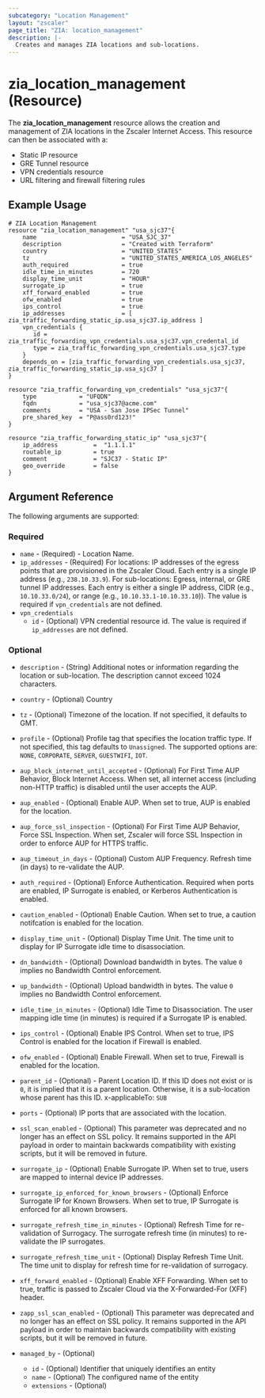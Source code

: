 ```yaml
---
subcategory: "Location Management"
layout: "zscaler"
page_title: "ZIA: location_management"
description: |-
  Creates and manages ZIA locations and sub-locations.
---
```


# zia_location_management (Resource)

The **zia_location_management** resource allows the creation and management of ZIA locations in the Zscaler Internet Access. This resource can then be associated with a:

* Static IP resource
* GRE Tunnel resource
* VPN credentials resource
* URL filtering and firewall filtering rules

## Example Usage

```hcl
# ZIA Location Management
resource "zia_location_management" "usa_sjc37"{
    name                        = "USA_SJC_37"
    description                 = "Created with Terraform"
    country                     = "UNITED_STATES"
    tz                          = "UNITED_STATES_AMERICA_LOS_ANGELES"
    auth_required               = true
    idle_time_in_minutes        = 720
    display_time_unit           = "HOUR"
    surrogate_ip                = true
    xff_forward_enabled         = true
    ofw_enabled                 = true
    ips_control                 = true
    ip_addresses                = [ zia_traffic_forwarding_static_ip.usa_sjc37.ip_address ]
    vpn_credentials {
       id = zia_traffic_forwarding_vpn_credentials.usa_sjc37.vpn_credental_id
       type = zia_traffic_forwarding_vpn_credentials.usa_sjc37.type
    }
    depends_on = [zia_traffic_forwarding_vpn_credentials.usa_sjc37, zia_traffic_forwarding_static_ip.usa_sjc37 ]
}

resource "zia_traffic_forwarding_vpn_credentials" "usa_sjc37"{
    type            = "UFQDN"
    fqdn            = "usa_sjc37@acme.com"
    comments        = "USA - San Jose IPSec Tunnel"
    pre_shared_key  = "P@ass0rd123!"
}

resource "zia_traffic_forwarding_static_ip" "usa_sjc37"{
    ip_address          =  "1.1.1.1"
    routable_ip         = true
    comment             = "SJC37 - Static IP"
    geo_override        = false
}
```

## Argument Reference

The following arguments are supported:

### Required

* `name` - (Required) - Location Name.
* `ip_addresses` - (Required) For locations: IP addresses of the egress points that are provisioned in the Zscaler Cloud. Each entry is a single IP address (e.g., `238.10.33.9`). For sub-locations: Egress, internal, or GRE tunnel IP addresses. Each entry is either a single IP address, CIDR (e.g., `10.10.33.0/24`), or range (e.g., `10.10.33.1-10.10.33.10`)). The value is required if `vpn_credentials` are not defined.
* `vpn_credentials`
  * `id` - (Optional) VPN credential resource id. The value is required if `ip_addresses` are not defined.

### Optional

* `description` - (String) Additional notes or information regarding the location or sub-location. The description cannot exceed 1024 characters.
* `country` - (Optional) Country
* `tz` - (Optional) Timezone of the location. If not specified, it defaults to GMT.
* `profile` - (Optional) Profile tag that specifies the location traffic type. If not specified, this tag defaults to `Unassigned`. The supported options are: `NONE`, `CORPORATE`, `SERVER`, `GUESTWIFI`, `IOT`.

* `aup_block_internet_until_accepted` - (Optional) For First Time AUP Behavior, Block Internet Access. When set, all internet access (including non-HTTP traffic) is disabled until the user accepts the AUP.
* `aup_enabled` - (Optional) Enable AUP. When set to true, AUP is enabled for the location.
* `aup_force_ssl_inspection` - (Optional) For First Time AUP Behavior, Force SSL Inspection. When set, Zscaler will force SSL Inspection in order to enforce AUP for HTTPS traffic.
* `aup_timeout_in_days` - (Optional) Custom AUP Frequency. Refresh time (in days) to re-validate the AUP.
* `auth_required` - (Optional) Enforce Authentication. Required when ports are enabled, IP Surrogate is enabled, or Kerberos Authentication is enabled.
* `caution_enabled` - (Optional) Enable Caution. When set to true, a caution notifcation is enabled for the location.
* `display_time_unit` - (Optional) Display Time Unit. The time unit to display for IP Surrogate idle time to disassociation.
* `dn_bandwidth` - (Optional) Download bandwidth in bytes. The value `0` implies no Bandwidth Control enforcement.
* `up_bandwidth` - (Optional) Upload bandwidth in bytes. The value `0` implies no Bandwidth Control enforcement.
* `idle_time_in_minutes` - (Optional) Idle Time to Disassociation. The user mapping idle time (in minutes) is required if a Surrogate IP is enabled.
* `ips_control` - (Optional) Enable IPS Control. When set to true, IPS Control is enabled for the location if Firewall is enabled.
* `ofw_enabled` - (Optional) Enable Firewall. When set to true, Firewall is enabled for the location.
* `parent_id` - (Optional) - Parent Location ID. If this ID does not exist or is `0`, it is implied that it is a parent location. Otherwise, it is a sub-location whose parent has this ID. x-applicableTo: `SUB`
* `ports` - (Optional) IP ports that are associated with the location.
* `ssl_scan_enabled` - (Optional) This parameter was deprecated and no longer has an effect on SSL policy. It remains supported in the API payload in order to maintain backwards compatibility with existing scripts, but it will be removed in future.
* `surrogate_ip` - (Optional) Enable Surrogate IP. When set to true, users are mapped to internal device IP addresses.
* `surrogate_ip_enforced_for_known_browsers` - (Optional) Enforce Surrogate IP for Known Browsers. When set to true, IP Surrogate is enforced for all known browsers.
* `surrogate_refresh_time_in_minutes` - (Optional) Refresh Time for re-validation of Surrogacy. The surrogate refresh time (in minutes) to re-validate the IP surrogates.
* `surrogate_refresh_time_unit` - (Optional) Display Refresh Time Unit. The time unit to display for refresh time for re-validation of surrogacy.
* `xff_forward_enabled` - (Optional) Enable XFF Forwarding. When set to true, traffic is passed to Zscaler Cloud via the X-Forwarded-For (XFF) header.
* `zapp_ssl_scan_enabled` - (Optional) This parameter was deprecated and no longer has an effect on SSL policy. It remains supported in the API payload in order to maintain backwards compatibility with existing scripts, but it will be removed in future.

* `managed_by` - (Optional)
  * `id` - (Optional) Identifier that uniquely identifies an entity
  * `name` - (Optional) The configured name of the entity
  * `extensions` - (Optional)

